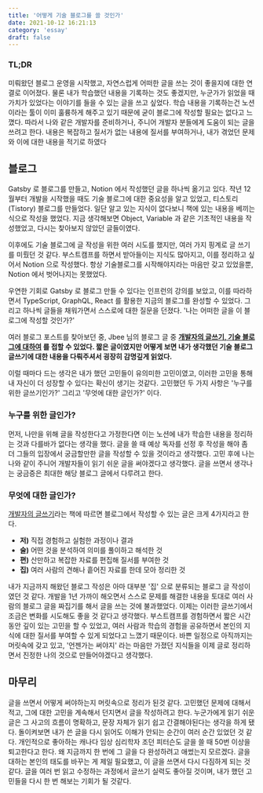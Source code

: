 ```yaml
---
title: '어떻게 기술 블로그를 쓸 것인가'
date: 2021-10-12 16:21:13
category: 'essay'
draft: false
---
```


### TL;DR

미뤄왔던 블로그 운영을 시작했고, 자연스럽게 어떠한 글을 쓰는 것이 좋을지에 대한 연결로 이어졌다. 물론 내가 학습했던 내용을 기록하는 것도 좋겠지만, 누군가가 읽었을 때 가치가 있었다는 이야기를 들을 수 있는 글을 쓰고 싶었다. 학습 내용을 기록하는건 노션이라는 툴이 이미 훌륭하게 해주고 있기 때문에 굳이 블로그에 작성할 필요는 없다고 느꼈다. 따라서 나와 같은 개발자를 준비하거나, 주니어 개발자 분들에게 도움이 되는 글을 쓰려고 한다. 내용은 복잡하고 질서가 없는 내용에 질서를 부여하거나, 내가 겪었던 문제와 이에 대한 내용을 적기로 하였다

## 블로그

Gatsby 로 블로그를 만들고, Notion 에서 작성했던 글을 하나씩 옮기고 있다. 작년 12월부터 개발을 시작했을 때도 기술 블로그에 대한 중요성을 알고 있었고, 티스토리(Tistory) 블로그를 만들었다. 일단 알고 있는 지식이 없다보니 책에 있는 내용을 베끼는 식으로 작성을 했었다. 지금 생각해보면 Object, Variable 과 같은 기초적인 내용을 작성했었고, 다시는 찾아보지 않았던 글들이였다.

이후에도 기술 블로그에 글 작성을 위한 여러 시도를 했지만, 여러 가지 핑계로 글 쓰기를 미뤘던 것 같다. 부스트캠프를 하면서 받아들이는 지식도 많아지고, 이를 정리하고 싶어서 Notion 으로 작성했다. 항상 기술블로그를 시작해야지라는 마음만 갖고 있었을뿐, Notion 에서 벗어나지는 못했었다.

우연한 기회로 Gatsby 로 블로그 만들 수 있다는 인프런의 강의를 보았고, 이를 따라하면서 TypeScript, GraphQL, React 를 활용한 지금의 블로그를 완성할 수 있었다. 그리고 하나씩 글들을 채워가면서 스스로에 대한 질문을 던졌다. '나는 어떠한 글을 이 블로그에 작성할 것인가?'

여러 블로그 포스트를 찾아보던 중, Jbee 님의 블로그 글 중 **[개발자의 글쓰기, 기술 블로그에 대하여](https://jbee.io/essay/writing-of-developers/) 를 접할 수 있었다. 짧은 글이였지만 어떻게 보면 내가 생각했던 기술 블로그 글쓰기에 대한 내용을 다뤄주셔서 굉장히 감명깊게 읽었다.**

이럴 때마다 드는 생각은 내가 했던 고민들이 유의미한 고민이였고, 이러한 고민을 통해 내 자신이 더 성장할 수 있다는 확신이 생기는 것같다. 고민했던 두 가지 사항은 '누구를 위한 글쓰기인가?' 그리고 '무엇에 대한 글인가?' 이다.

### 누구를 위한 글인가?

먼저, 나만을 위해 글을 작성한다고 가정한다면 이는 노션에 내가 학습한 내용을 정리하는 것과 다를바가 없다는 생각을 했다. 글을 쓸 때 예상 독자를 선정 후 작성을 해야 좀 더 그들의 입장에서 궁금할만한 글을 작성할 수 있을 것이라고 생각했다. 고민 후에 나는 나와 같이 주니어 개발자들이 읽기 쉬운 글을 써야겠다고 생각했다. 글을 쓰면서 생각나는 궁금증은 최대한 해당 블로그 글에서 다루려고 한다.

### 무엇에 대한 글인가?

[개발자의 글쓰기](http://www.yes24.com/Product/Goods/79378905?Acode=101)라는 책에 따르면 블로그에서 작성할 수 있는 글은 크게 4가지라고 한다.

- **저)** 직접 경험하고 실험한 과정이나 결과
- **술)** 어떤 것을 분석하여 의미를 풀이하고 해석한 것
- **편)** 산만하고 복잡한 자료를 편집해 질서를 부여한 것
- **집)** 여러 사람의 견해나 흩어진 자료를 한데 모아 정리한 것

내가 지금까지 해왔던 블로그 작성은 아마 대부분 '집' 으로 분류되는 블로그 글 작성이였던 것 같다. 개발을 1년 가까이 해오면서 스스로 문제를 해결한 내용을 토대로 여러 사람의 블로그 글을 짜집기를 해서 글을 쓰는 것에 불과했었다. 이제는 이러한 글쓰기에서 조금은 변화를 시도해도 좋을 것 같다고 생각했다. 부스트캠프를 경험하면서 짧은 시간동안 깊이 있는 고민을 할 수 있었고, 여러 사람과 학습의 경험을 공유하면서 본인의 지식에 대한 질서를 부여할 수 있게 되었다고 느꼈기 때문이다. 바쁜 일정으로 아직까지는 머릿속에 갖고 있고, '언젠가는 써야지' 라는 마음만 가졌던 지식들을 이제 글로 정리하면서 진정한 나의 것으로 만들어야겠다고 생각했다.

## 마무리

글을 쓰면서 어떻게 써야하는지 머릿속으로 정리가 된것 같다. 고민했던 문제에 대해서 적고, 그에 대한 고민을 계속해서 던지면서 글을 작성하려고 한다. 누군가에게 읽기 쉬운 글은 그 사고의 흐름이 명확하고, 문장 자체가 읽기 쉽고 간결해야된다는 생각을 하게 됐다. 돌이켜보면 내가 쓴 글을 다시 읽어도 이해가 안되는 순간이 여러 순간 있었던 것 같다. 개인적으로 좋아하는 캐나다 임상 심리학자 조던 피터슨도 글을 쓸 때 50번 이상을 퇴고한다고 한다. 왜 지금까지 한 번에 그 글을 다 완성하려고 애썼는지 모르겠다. 글을 대하는 본인의 태도를 바꾸는 게 제일 필요했고, 이 글을 쓰면서 다시 다짐하게 되는 것 같다. 글을 여러 번 읽고 수정하는 과정에서 글쓰기 실력도 좋아질 것이며, 내가 했던 고민들을 다시 한 번 해보는 기회가 될 것같다.
